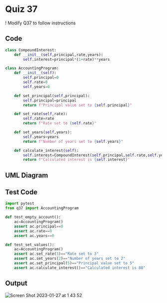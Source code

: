 # Quiz 37

! Modify Q37 to follow instructions

## Code
```.py
class CompoundInterest:
    def __init__(self,principal,rate,years):
        self.interest=principal*(1+rate)**years

class AccountingProgram:
    def __init__(self):
        self.principal=0
        self.rate=0
        self.years=0

    def set_principal(self,principal):
        self.principal=principal
        return f"Principal value set to {self.principal}"

    def set_rate(self,rate):
        self.rate=rate
        return f"Rate set to {self.rate}"

    def set_years(self,years):
        self.years=years
        return f"Number of years set to {self.years}"

    def calculate_interest(self):
        self.interest=CompoundInterest(self.principal,self.rate,self.years).interest
        return f"Calculated interest is {self.interest}"
```

## UML Diagram


## Test Code
```.py
import pytest
from q37 import AccountingProgram

def test_empty_account():
    ac=AccountingProgram()
    assert ac.principal==0
    assert ac.rate==0
    assert ac.years==0

def test_set_values():
    ac=AccountingProgram()
    assert ac.set_rate(3)=="Rate set to 3"
    assert ac.set_years(2)=="Number of years set to 2"
    assert ac.set_principal(5)=="Principal value set to 5"
    assert ac.calculate_interest()=="Calculated interest is 80"
   ```

## Output
![Screen Shot 2023-01-27 at 1 43 52](https://user-images.githubusercontent.com/113817801/214896015-e6df894e-c013-4d99-9571-2b56509cdaaf.png)
